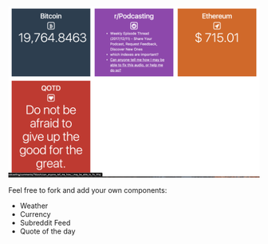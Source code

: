 ![Alt text](./screenshot.png)


Feel free to fork and add your own components:

* Weather
* Currency
* Subreddit Feed
* Quote of the day

